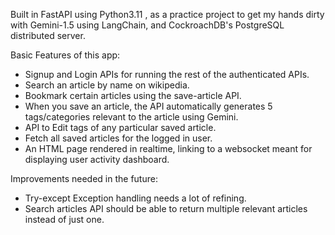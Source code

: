 Built in FastAPI using Python3.11 , as a practice project to get my hands dirty with Gemini-1.5 using LangChain, and CockroachDB's PostgreSQL distributed server.

Basic Features of this app:
- Signup and Login APIs for running the rest of the authenticated APIs.
- Search an article by name on wikipedia.
- Bookmark certain articles using the save-article API.
- When you save an article, the API automatically generates 5 tags/categories relevant to the article using Gemini.
- API to Edit tags of any particular saved article.
- Fetch all saved articles for the logged in user.
- An HTML page rendered in realtime, linking to a websocket meant for displaying user activity dashboard.

Improvements needed in the future: 
- Try-except Exception handling needs a lot of refining.
- Search articles API should be able to return multiple relevant articles instead of just one.
